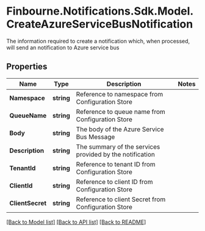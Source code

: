 # Finbourne.Notifications.Sdk.Model.CreateAzureServiceBusNotification
The information required to create a notification which, when processed, will send an notification to Azure service bus

## Properties

Name | Type | Description | Notes
------------ | ------------- | ------------- | -------------
**Namespace** | **string** | Reference to namespace from Configuration Store | 
**QueueName** | **string** | Reference to  queue name from Configuration Store | 
**Body** | **string** | The body of the Azure Service Bus Message | 
**Description** | **string** | The summary of the services provided by the notification | 
**TenantId** | **string** | Reference to tenant ID from Configuration Store | 
**ClientId** | **string** | Reference to client ID from Configuration Store | 
**ClientSecret** | **string** | Reference to client Secret from Configuration Store | 

[[Back to Model list]](../README.md#documentation-for-models) [[Back to API list]](../README.md#documentation-for-api-endpoints) [[Back to README]](../README.md)

